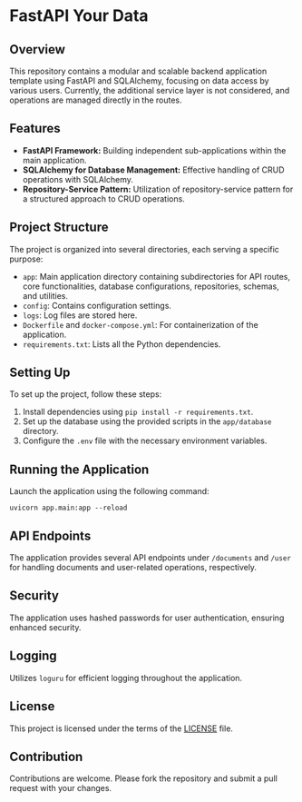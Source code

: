 # FastAPI Your Data

## Overview

This repository contains a modular and scalable backend application template using FastAPI and SQLAlchemy, focusing on data access by various users. Currently, the additional service layer is not considered, and operations are managed directly in the routes.

## Features

- **FastAPI Framework:** Building independent sub-applications within the main application.
- **SQLAlchemy for Database Management:** Effective handling of CRUD operations with SQLAlchemy.
- **Repository-Service Pattern:** Utilization of repository-service pattern for a structured approach to CRUD operations.

## Project Structure

The project is organized into several directories, each serving a specific purpose:

- `app`: Main application directory containing subdirectories for API routes, core functionalities, database configurations, repositories, schemas, and utilities.
- `config`: Contains configuration settings.
- `logs`: Log files are stored here.
- `Dockerfile` and `docker-compose.yml`: For containerization of the application.
- `requirements.txt`: Lists all the Python dependencies.

## Setting Up

To set up the project, follow these steps:

1. Install dependencies using `pip install -r requirements.txt`.
2. Set up the database using the provided scripts in the `app/database` directory.
3. Configure the `.env` file with the necessary environment variables.

## Running the Application

Launch the application using the following command:

```
uvicorn app.main:app --reload
```

## API Endpoints

The application provides several API endpoints under `/documents` and `/user` for handling documents and user-related operations, respectively.

## Security

The application uses hashed passwords for user authentication, ensuring enhanced security.

## Logging

Utilizes `loguru` for efficient logging throughout the application.

## License

This project is licensed under the terms of the [LICENSE](LICENSE) file.

## Contribution

Contributions are welcome. Please fork the repository and submit a pull request with your changes.
